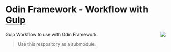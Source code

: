 # Odin Framework - Workflow with [Gulp](http://gulpjs.com/)
<img src="https://raw.github.com/wpbrasil/odin-miv/master/odin-logos/png/odin-logo-notext.png" align="right" />

Gulp Workflow to use with Odin Framework.

> Use this respository as a submodule.
